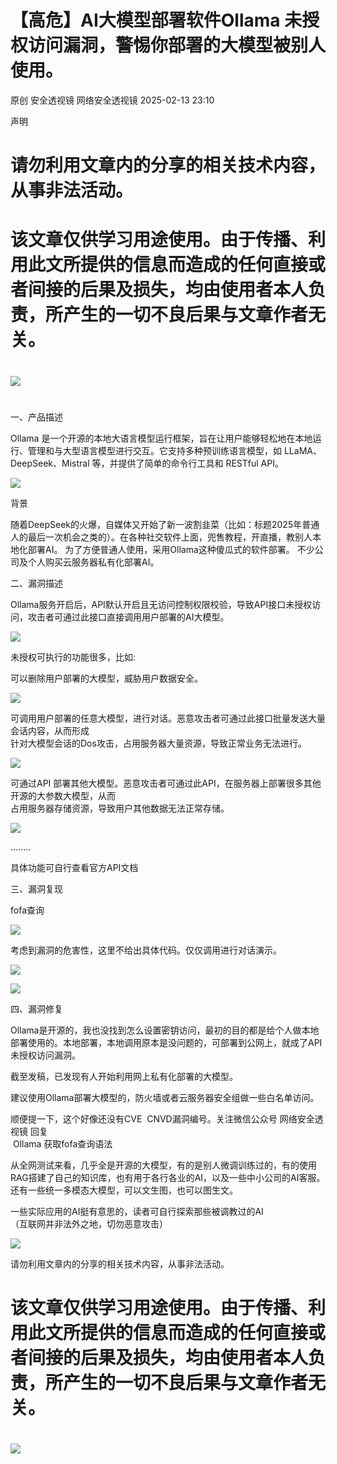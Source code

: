 #  【高危】AI大模型部署软件Ollama 未授权访问漏洞，警惕你部署的大模型被别人使用。   
原创 安全透视镜  网络安全透视镜   2025-02-13 23:10  
  
声明  
# 请勿利用文章内的分享的相关技术内容，从事非法活动。  
# 该文章仅供学习用途使用。由于传播、利用此文所提供的信息而造成的任何直接或者间接的后果及损失，均由使用者本人负责，所产生的一切不良后果与文章作者无关。  
#   
  
![](https://mmbiz.qpic.cn/mmbiz_png/apNprpz3YS4ibIBPcmgJMLNXWIaCPcW54mVicYJkaOO1JQicEDBGCBM1P7IiaiablZ9tEUrP27FyvB9CZWl5SiaqhicDw/640?wx_fmt=png "")  
#   
  
  
一、产品描述  
  
Ollama 是一个开源的本地大语言模型运行框架，旨在让用户能够轻松地在本地运行、管理和与大型语言模型进行交互。它支持多种预训练语言模型，如 LLaMA、DeepSeek、Mistral 等，并提供了简单的命令行工具和 RESTful API。  
  
![](https://mmbiz.qpic.cn/mmbiz_png/apNprpz3YS5mcjPNyqSS8OibNA6NOvq0oG9WkUCAv8YRPoclkcGicWdNn2o21aAaVTOE4OaJAtTTcicVFC3ZU5kfQ/640?wx_fmt=png&from=appmsg "")  
  
背景  
  
随着DeepSeek的火爆，自媒体又开始了新一波割韭菜（比如：标题2025年普通人的最后一次机会之类的）。在各种社交软件上面，兜售教程，开直播，教别人本地化部署AI。 为了方便普通人使用，采用Ollama这种傻瓜式的软件部署。 不少公司及个人购买云服务器私有化部署AI。  
  
二、漏洞描述  
  
Ollama服务开启后，API默认开启且无访问控制权限校验，导致API接口未授权访问，攻击者可通过此接口直接调用用户部署的AI大模型。  
  
![](https://mmbiz.qpic.cn/mmbiz_png/apNprpz3YS5mcjPNyqSS8OibNA6NOvq0os5E5yAruKd11Pga9Izamugr5twsw8QSGuP54MmGrK6ymugriaPt1ialQ/640?wx_fmt=png&from=appmsg "")  
  
  
未授权可执行的功能很多，比如:   
  
可以删除用户部署的大模型，威胁用户数据安全。  
  
![](https://mmbiz.qpic.cn/mmbiz_png/apNprpz3YS5mcjPNyqSS8OibNA6NOvq0o92LoMhibn4JvibBu7ZxxGWfdjhq9qe8r6N7fgbBNdfcdlpTzuqy1KpMQ/640?wx_fmt=png&from=appmsg "")  
  
可调用用户部署的任意大模型，进行对话。恶意攻击者可通过此接口批量发送大量会话内容，从而形成  
针对大模型会话的Dos攻击，占用服务器大量资源，导致正常业务无法进行。  
  
![](https://mmbiz.qpic.cn/mmbiz_png/apNprpz3YS5mcjPNyqSS8OibNA6NOvq0oaOAwPj7z7zJOUZ9gwkYopuKe18NWagVJ5rLKk2oBKLdibichL9XVADpA/640?wx_fmt=png&from=appmsg "")  
  
  
可通过API 部署其他大模型。恶意攻击者可通过此API，在服务器上部署很多其他开源的大参数大模型，从而  
占用服务器存储资源，导致用户其他数据无法正常存储。  
  
![](https://mmbiz.qpic.cn/mmbiz_png/apNprpz3YS5mcjPNyqSS8OibNA6NOvq0objQkOg3J7tDx95yjumquaLUCsiaiaTcsxdUL1GAPBjVIN4xFRgVzkEFg/640?wx_fmt=png&from=appmsg "")  
  
  
........   
  
具体功能可自行查看官方API文档  
  
  
三、漏洞复现  
  
fofa查询  
  
![](https://mmbiz.qpic.cn/mmbiz_png/apNprpz3YS5mcjPNyqSS8OibNA6NOvq0oUlKAgnNzAibbHLztNTpa16AgJJuGXloI1JO0IpqbSXytaM2XgUTLLzg/640?wx_fmt=png&from=appmsg "")  
  
考虑到漏洞的危害性，这里不给出具体代码。仅仅调用进行对话演示。  
  
![](https://mmbiz.qpic.cn/mmbiz_png/apNprpz3YS5mcjPNyqSS8OibNA6NOvq0od8W68aB5gSLn6IYib4FdiccTMHBcKxZgjsNeOnNtfSXoH9XFXTNoQS5w/640?wx_fmt=png&from=appmsg "")  
  
![](https://mmbiz.qpic.cn/mmbiz_png/apNprpz3YS5mcjPNyqSS8OibNA6NOvq0owUIHvCVZvsdkTOfotlTh9Bb1FR5C1BTEsFLkx6SO96dkKEyCWkUFIg/640?wx_fmt=png&from=appmsg "")  
  
  
四、漏洞修复  
  
Ollama是开源的，我也没找到怎么设置密钥访问，最初的目的都是给个人做本地部署使用的。本地部署，本地调用原本是没问题的，可部署到公网上，就成了API未授权访问漏洞。  
  
截至发稿，已发现有人开始利用网上私有化部署的大模型。  
  
建议使用Ollama部署大模型的，防火墙或者云服务器安全组做一些白名单访问。  
  
顺便提一下，这个好像还没有CVE  CNVD漏洞编号。关注微信公众号 网络安全透视镜 回复  
 Ollama 获取fofa查询语法  
  
从全网测试来看，几乎全是开源的大模型，有的是别人微调训练过的，有的使用RAG搭建了自己的知识库，也有用于各行各业的AI，以及一些中小公司的AI客服。还有一些统一多模态大模型，可以文生图，也可以图生文。    
  
一些实际应用的AI挺有意思的，读者可自行探索那些被调教过的AI   
（互联网并非法外之地，切勿恶意攻击）  
  
![](https://mmbiz.qpic.cn/mmbiz_jpg/apNprpz3YS5mcjPNyqSS8OibNA6NOvq0oWyxbhg0ureZe02NucMpNib8iardUoWJ4VV1KYSJIdWrjAFewz3jHcWFQ/640?wx_fmt=jpeg&from=appmsg "")  
  
  
  
请勿利用文章内的分享的相关技术内容，从事非法活动。  
# 该文章仅供学习用途使用。由于传播、利用此文所提供的信息而造成的任何直接或者间接的后果及损失，均由使用者本人负责，所产生的一切不良后果与文章作者无关。  
#   
  
![](https://mmbiz.qpic.cn/mmbiz_png/apNprpz3YS4ibIBPcmgJMLNXWIaCPcW54mVicYJkaOO1JQicEDBGCBM1P7IiaiablZ9tEUrP27FyvB9CZWl5SiaqhicDw/640?wx_fmt=png "")  
  
  
  

